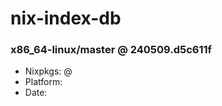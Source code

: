 # nix-index-db
### x86_64-linux/master @ 240509.d5c611f
- Nixpkgs: @[](https://github.com/NixOS/nixpkgs/commit/d5c611fcf504321442bd91b19b3dea7e20f468e7)
- Platform: 
- Date: 
